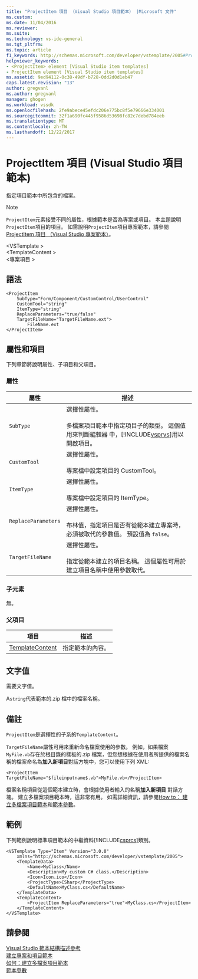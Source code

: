 ```yaml
---
title: "ProjectItem 項目 （Visual Studio 項目範本） |Microsoft 文件"
ms.custom: 
ms.date: 11/04/2016
ms.reviewer: 
ms.suite: 
ms.technology: vs-ide-general
ms.tgt_pltfrm: 
ms.topic: article
f1_keywords: http://schemas.microsoft.com/developer/vstemplate/2005#ProjectItem
helpviewer_keywords:
- <ProjectItem> element [Visual Studio item templates]
- ProjectItem element [Visual Studio item templates]
ms.assetid: 9ed94112-0c38-49df-b728-0dd2d0d1eb47
caps.latest.revision: "13"
author: gregvanl
ms.author: gregvanl
manager: ghogen
ms.workload: vssdk
ms.openlocfilehash: 2fe9abece45efdc206e775bc8f5e79666e334001
ms.sourcegitcommit: 32f1a690fc445f9586d53698fc82c7debd784eeb
ms.translationtype: MT
ms.contentlocale: zh-TW
ms.lasthandoff: 12/22/2017
---
```

# <a name="projectitem-element-visual-studio-item-templates"></a>ProjectItem 項目 (Visual Studio 項目範本)
指定項目範本中所包含的檔案。  
  
> [!NOTE]
>  `ProjectItem`元素接受不同的屬性，根據範本是否為專案或項目。 本主題說明`ProjectItem`項目的項目。 如需說明`ProjectItem`項目專案範本，請參閱[ProjectItem 項目 （Visual Studio 專案範本）](../extensibility/projectitem-element-visual-studio-project-templates.md)。  
  
 \<VSTemplate >  
 \<TemplateContent >  
 \<專案項目 >  
  
## <a name="syntax"></a>語法  
  
```  
<ProjectItem  
    SubType="Form/Component/CustomControl/UserControl"  
    CustomTool="string"  
    ItemType="string"  
    ReplaceParameters="true/false"  
    TargetFileName="TargetFileName.ext">  
        FileName.ext  
</ProjectItem>  
```  
  
## <a name="attributes-and-elements"></a>屬性和項目  
 下列章節將說明屬性、子項目和父項目。  
  
### <a name="attributes"></a>屬性  
  
|屬性|描述|  
|---------------|-----------------|  
|`SubType`|選擇性屬性。<br /><br /> 多檔案項目範本中指定項目子的類型。 這個值用來判斷編輯器 中，[!INCLUDE[vsprvs](../code-quality/includes/vsprvs_md.md)]用以開啟項目。|  
|`CustomTool`|選擇性屬性。<br /><br /> 專案檔中設定項目的 CustomTool。|  
|`ItemType`|選擇性屬性。<br /><br /> 專案檔中設定項目的 ItemType。|  
|`ReplaceParameters`|選擇性屬性。<br /><br /> 布林值，指定項目是否有從範本建立專案時，必須被取代的參數值。 預設值為 `false`。|  
|`TargetFileName`|選擇性屬性。<br /><br /> 指定從範本建立的項目名稱。 這個屬性可用於建立項目名稱中使用參數取代。|  
  
### <a name="child-elements"></a>子元素  
 無。  
  
### <a name="parent-elements"></a>父項目  
  
|項目|描述|  
|-------------|-----------------|  
|[TemplateContent](../extensibility/templatecontent-element-visual-studio-templates.md)|指定範本的內容。|  
  
## <a name="text-value"></a>文字值  
 需要文字值。  
  
 A`string`代表範本的.zip 檔中的檔案名稱。  
  
## <a name="remarks"></a>備註  
 `ProjectItem`是選擇性的子系的`TemplateContent`。  
  
 `TargetFileName`屬性可用來重新命名檔案使用的參數。 例如，如果檔案`MyFile.vb`存在於根目錄的樣板的.zip 檔案，但您想根據在使用者所提供的檔案名稱的檔案命名為**加入新項目**對話方塊中，您可以使用下列 XML:  
  
```  
<ProjectItem TargetFileName="$fileinputname$.vb">MyFile.vb</ProjectItem>  
```  
  
 檔案名稱項目從這個範本建立時，會根據使用者輸入的名稱**加入新項目** 對話方塊。 建立多檔案項目範本時，這非常有用。 如需詳細資訊，請參閱[How to： 建立多檔案項目範本](../ide/how-to-create-multi-file-item-templates.md)和[範本參數](../ide/template-parameters.md)。  
  
## <a name="example"></a>範例  
 下列範例說明標準項目範本的中繼資料[!INCLUDE[csprcs](../data-tools/includes/csprcs_md.md)]類別。  
  
```  
<VSTemplate Type="Item" Version="3.0.0"  
    xmlns="http://schemas.microsoft.com/developer/vstemplate/2005">  
    <TemplateData>  
        <Name>MyClass</Name>  
        <Description>My custom C# class.</Description>  
        <Icon>Icon.ico</Icon>  
        <ProjectType>CSharp</ProjectType>  
        <DefaultName>MyClass.cs</DefaultName>  
    </TemplateData>  
    <TemplateContent>  
        <ProjectItem ReplaceParameters="true">MyClass.cs</ProjectItem>  
    </TemplateContent>  
</VSTemplate>  
```  
  
## <a name="see-also"></a>請參閱  
 [Visual Studio 範本結構描述參考](../extensibility/visual-studio-template-schema-reference.md)   
 [建立專案和項目範本](../ide/creating-project-and-item-templates.md)   
 [如何：建立多檔案項目範本](../ide/how-to-create-multi-file-item-templates.md)   
 [範本參數](../ide/template-parameters.md)